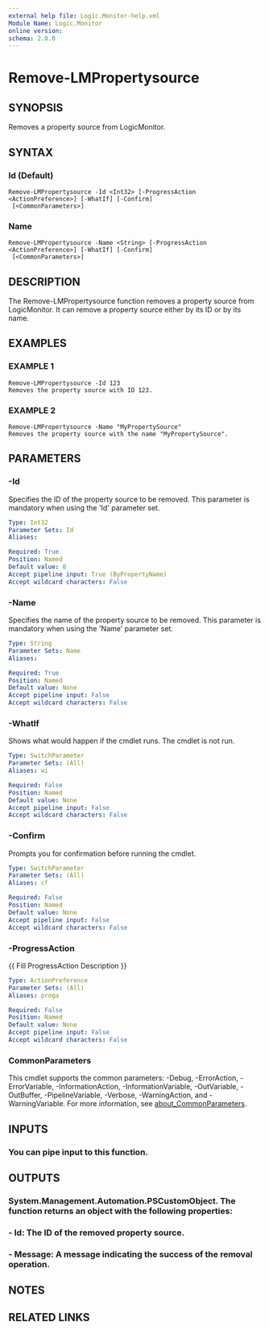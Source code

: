 ```yaml
---
external help file: Logic.Monitor-help.xml
Module Name: Logic.Monitor
online version:
schema: 2.0.0
---
```


# Remove-LMPropertysource

## SYNOPSIS
Removes a property source from LogicMonitor.

## SYNTAX

### Id (Default)
```
Remove-LMPropertysource -Id <Int32> [-ProgressAction <ActionPreference>] [-WhatIf] [-Confirm]
 [<CommonParameters>]
```

### Name
```
Remove-LMPropertysource -Name <String> [-ProgressAction <ActionPreference>] [-WhatIf] [-Confirm]
 [<CommonParameters>]
```

## DESCRIPTION
The Remove-LMPropertysource function removes a property source from LogicMonitor.
It can remove a property source either by its ID or by its name.

## EXAMPLES

### EXAMPLE 1
```
Remove-LMPropertysource -Id 123
Removes the property source with ID 123.
```

### EXAMPLE 2
```
Remove-LMPropertysource -Name "MyPropertySource"
Removes the property source with the name "MyPropertySource".
```

## PARAMETERS

### -Id
Specifies the ID of the property source to be removed.
This parameter is mandatory when using the 'Id' parameter set.

```yaml
Type: Int32
Parameter Sets: Id
Aliases:

Required: True
Position: Named
Default value: 0
Accept pipeline input: True (ByPropertyName)
Accept wildcard characters: False
```

### -Name
Specifies the name of the property source to be removed.
This parameter is mandatory when using the 'Name' parameter set.

```yaml
Type: String
Parameter Sets: Name
Aliases:

Required: True
Position: Named
Default value: None
Accept pipeline input: False
Accept wildcard characters: False
```

### -WhatIf
Shows what would happen if the cmdlet runs.
The cmdlet is not run.

```yaml
Type: SwitchParameter
Parameter Sets: (All)
Aliases: wi

Required: False
Position: Named
Default value: None
Accept pipeline input: False
Accept wildcard characters: False
```

### -Confirm
Prompts you for confirmation before running the cmdlet.

```yaml
Type: SwitchParameter
Parameter Sets: (All)
Aliases: cf

Required: False
Position: Named
Default value: None
Accept pipeline input: False
Accept wildcard characters: False
```

### -ProgressAction
{{ Fill ProgressAction Description }}

```yaml
Type: ActionPreference
Parameter Sets: (All)
Aliases: proga

Required: False
Position: Named
Default value: None
Accept pipeline input: False
Accept wildcard characters: False
```

### CommonParameters
This cmdlet supports the common parameters: -Debug, -ErrorAction, -ErrorVariable, -InformationAction, -InformationVariable, -OutVariable, -OutBuffer, -PipelineVariable, -Verbose, -WarningAction, and -WarningVariable. For more information, see [about_CommonParameters](http://go.microsoft.com/fwlink/?LinkID=113216).

## INPUTS

### You can pipe input to this function.
## OUTPUTS

### System.Management.Automation.PSCustomObject. The function returns an object with the following properties:
### - Id: The ID of the removed property source.
### - Message: A message indicating the success of the removal operation.
## NOTES

## RELATED LINKS

